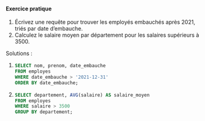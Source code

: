 #### **Exercice pratique**
1. Écrivez une requête pour trouver les employés embauchés après 2021, triés par date d’embauche.
2. Calculez le salaire moyen par département pour les salaires supérieurs à 3500.

Solutions :
1. ```sql
   SELECT nom, prenom, date_embauche 
   FROM employes 
   WHERE date_embauche > '2021-12-31' 
   ORDER BY date_embauche;
   ```
2. ```sql
   SELECT departement, AVG(salaire) AS salaire_moyen 
   FROM employes 
   WHERE salaire > 3500 
   GROUP BY departement;
   ```
